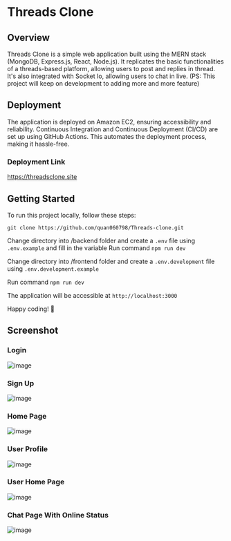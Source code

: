 
# Threads Clone

## Overview

Threads Clone is a simple web application built using the MERN stack (MongoDB, Express.js, React, Node.js). It replicates the basic functionalities of a threads-based platform, allowing users to post and replies in thread. It's also integrated with Socket Io, allowing users to chat in live.
(PS: This project will keep on development to adding more and more feature)

## Deployment

The application is deployed on Amazon EC2, ensuring accessibility and reliability. Continuous Integration and Continuous Deployment (CI/CD) are set up using GitHub Actions. This automates the deployment process, making it hassle-free.

### Deployment Link

https://threadsclone.site

## Getting Started

To run this project locally, follow these steps:

    git clone https://github.com/quan060798/Threads-clone.git
    
Change directory into /backend folder and create a `.env` file using `.env.example` and fill in the variable
Run command `npm run dev`

Change directory into /frontend folder and create a `.env.development` file using `.env.development.example`

Run command `npm run dev`

The application will be accessible at `http://localhost:3000`

Happy coding! 🚀

## Screenshot

### Login
![image](https://github.com/quan060798/Threads-clone/assets/46003038/23c9489b-abbe-45b8-a494-4fd2978adeff)

### Sign Up
![image](https://github.com/quan060798/Threads-clone/assets/46003038/129ca6be-5eb7-4081-9e67-e37a3e321511)

### Home Page
![image](https://github.com/quan060798/Threads-clone/assets/46003038/4f4865fb-3482-4f22-8b7b-5a2e53d128a1)

### User Profile
![image](https://github.com/quan060798/Threads-clone/assets/46003038/28c21c99-94de-4432-bda0-b353d6cb76cb)

### User Home Page
![image](https://github.com/quan060798/Threads-clone/assets/46003038/23f5ca8c-98d4-40ee-88e1-56dfd749398f)

### Chat Page With Online Status
![image](https://github.com/quan060798/Threads-clone/assets/46003038/e48b020b-6ca7-413e-a74c-b2550be036c4)



